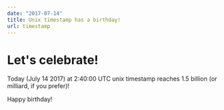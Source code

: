```yaml
---
date: "2017-07-14"
title: Unix timestamp has a birthday!
url: timestamp
---
```


# Let's celebrate!

Today (July 14 2017) at 2:40:00 UTC unix timestamp reaches 1.5 billion (or milliard, if you prefer)!

Happy birthday!
